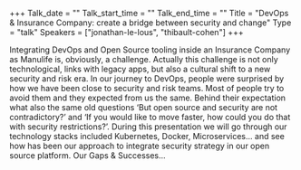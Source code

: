 +++
Talk_date = ""
Talk_start_time = ""
Talk_end_time = ""
Title = "DevOps & Insurance Company: create a bridge between security and change"
Type = "talk"
Speakers = ["jonathan-le-lous", "thibault-cohen"]
+++

Integrating DevOps and Open Source tooling inside an Insurance Company as Manulife is, obviously, a challenge. Actually this challenge is not only technological, links with legacy apps, but also a cultural shift to a new security and risk era. In our journey to DevOps, people were surprised by how we have been close to security and risk teams. Most of people try to avoid them and they expected from us the same. Behind their expectation what also the same old questions ‘But open source and security are not contradictory?’ and ‘If you would like to move faster, how could you do that with security restrictions?’. During this presentation we will go through our technology stacks included Kubernetes, Docker, Microservices… and see how has been our approach to integrate security strategy in our open source platform. Our Gaps & Successes…